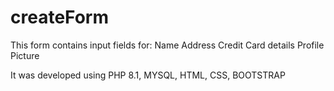# createForm
This form contains input fields for:
  Name
  Address
  Credit Card details
  Profile Picture 
  
It was developed using PHP 8.1, MYSQL, HTML, CSS, BOOTSTRAP
